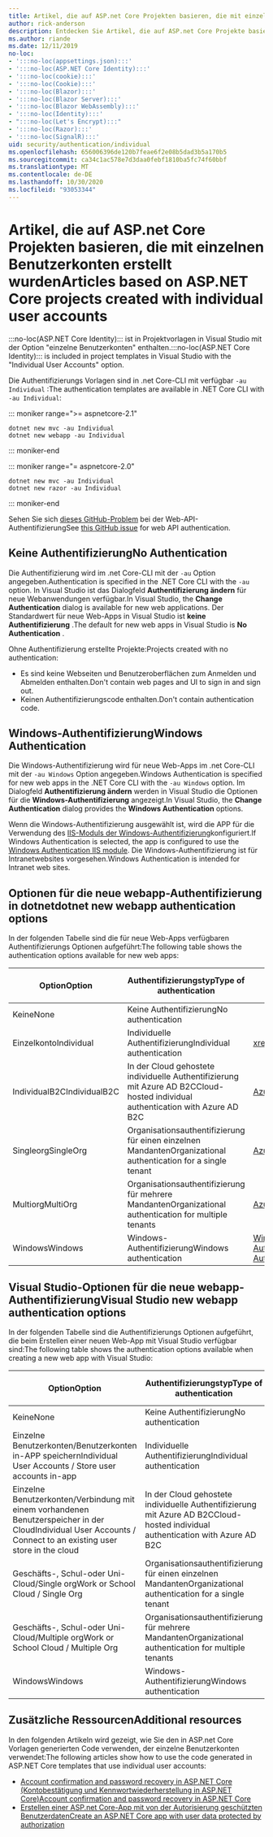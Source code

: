 ```yaml
---
title: Artikel, die auf ASP.net Core Projekten basieren, die mit einzelnen Benutzerkonten erstellt wurden
author: rick-anderson
description: Entdecken Sie Artikel, die auf ASP.net Core Projekte basieren, die mit einzelnen Benutzerkonten erstellt wurden.
ms.author: riande
ms.date: 12/11/2019
no-loc:
- ':::no-loc(appsettings.json):::'
- ':::no-loc(ASP.NET Core Identity):::'
- ':::no-loc(cookie):::'
- ':::no-loc(Cookie):::'
- ':::no-loc(Blazor):::'
- ':::no-loc(Blazor Server):::'
- ':::no-loc(Blazor WebAssembly):::'
- ':::no-loc(Identity):::'
- ":::no-loc(Let's Encrypt):::"
- ':::no-loc(Razor):::'
- ':::no-loc(SignalR):::'
uid: security/authentication/individual
ms.openlocfilehash: 656006396de120b7feae6f2e08b5dad3b5a170b5
ms.sourcegitcommit: ca34c1ac578e7d3daa0febf1810ba5fc74f60bbf
ms.translationtype: MT
ms.contentlocale: de-DE
ms.lasthandoff: 10/30/2020
ms.locfileid: "93053344"
---
```

# <a name="articles-based-on-aspnet-core-projects-created-with-individual-user-accounts"></a><span data-ttu-id="b4158-103">Artikel, die auf ASP.net Core Projekten basieren, die mit einzelnen Benutzerkonten erstellt wurden</span><span class="sxs-lookup"><span data-stu-id="b4158-103">Articles based on ASP.NET Core projects created with individual user accounts</span></span>

<span data-ttu-id="b4158-104">:::no-loc(ASP.NET Core Identity)::: ist in Projektvorlagen in Visual Studio mit der Option "einzelne Benutzerkonten" enthalten.</span><span class="sxs-lookup"><span data-stu-id="b4158-104">:::no-loc(ASP.NET Core Identity)::: is included in project templates in Visual Studio with the "Individual User Accounts" option.</span></span>

<span data-ttu-id="b4158-105">Die Authentifizierungs Vorlagen sind in .net Core-CLI mit verfügbar `-au Individual` :</span><span class="sxs-lookup"><span data-stu-id="b4158-105">The authentication templates are available in .NET Core CLI with `-au Individual`:</span></span>

::: moniker range=">= aspnetcore-2.1"

```dotnetcli
dotnet new mvc -au Individual
dotnet new webapp -au Individual
```

::: moniker-end

::: moniker range="= aspnetcore-2.0"

```dotnetcli
dotnet new mvc -au Individual
dotnet new razor -au Individual
```

::: moniker-end

<span data-ttu-id="b4158-106">Sehen Sie sich [dieses GitHub-Problem](https://github.com/dotnet/AspNetCore/issues/5833) bei der Web-API-Authentifizierung</span><span class="sxs-lookup"><span data-stu-id="b4158-106">See [this GitHub issue](https://github.com/dotnet/AspNetCore/issues/5833) for web API authentication.</span></span>

<a name="no"></a>

## <a name="no-authentication"></a><span data-ttu-id="b4158-107">Keine Authentifizierung</span><span class="sxs-lookup"><span data-stu-id="b4158-107">No Authentication</span></span>

<span data-ttu-id="b4158-108">Die Authentifizierung wird im .net Core-CLI mit der `-au` Option angegeben.</span><span class="sxs-lookup"><span data-stu-id="b4158-108">Authentication is specified in the .NET Core CLI with the `-au` option.</span></span> <span data-ttu-id="b4158-109">In Visual Studio ist das Dialogfeld **Authentifizierung ändern** für neue Webanwendungen verfügbar.</span><span class="sxs-lookup"><span data-stu-id="b4158-109">In Visual Studio, the **Change Authentication** dialog is available for new web applications.</span></span> <span data-ttu-id="b4158-110">Der Standardwert für neue Web-Apps in Visual Studio ist **keine Authentifizierung** .</span><span class="sxs-lookup"><span data-stu-id="b4158-110">The default for new web apps in Visual Studio is **No Authentication** .</span></span>

<span data-ttu-id="b4158-111">Ohne Authentifizierung erstellte Projekte:</span><span class="sxs-lookup"><span data-stu-id="b4158-111">Projects created with no authentication:</span></span>

* <span data-ttu-id="b4158-112">Es sind keine Webseiten und Benutzeroberflächen zum Anmelden und Abmelden enthalten.</span><span class="sxs-lookup"><span data-stu-id="b4158-112">Don't contain web pages and UI to sign in and sign out.</span></span>
* <span data-ttu-id="b4158-113">Keinen Authentifizierungscode enthalten.</span><span class="sxs-lookup"><span data-stu-id="b4158-113">Don't contain authentication code.</span></span>

<a name="win"></a>

## <a name="windows-authentication"></a><span data-ttu-id="b4158-114">Windows-Authentifizierung</span><span class="sxs-lookup"><span data-stu-id="b4158-114">Windows Authentication</span></span>

<span data-ttu-id="b4158-115">Die Windows-Authentifizierung wird für neue Web-Apps im .net Core-CLI mit der `-au Windows` Option angegeben.</span><span class="sxs-lookup"><span data-stu-id="b4158-115">Windows Authentication is specified for new web apps in the .NET Core CLI with the `-au Windows` option.</span></span> <span data-ttu-id="b4158-116">Im Dialogfeld **Authentifizierung ändern** werden in Visual Studio die Optionen für die **Windows-Authentifizierung** angezeigt.</span><span class="sxs-lookup"><span data-stu-id="b4158-116">In Visual Studio, the **Change Authentication** dialog provides the **Windows Authentication** options.</span></span>

<span data-ttu-id="b4158-117">Wenn die Windows-Authentifizierung ausgewählt ist, wird die APP für die Verwendung des [IIS-Moduls der Windows-Authentifizierung](xref:host-and-deploy/iis/modules)konfiguriert.</span><span class="sxs-lookup"><span data-stu-id="b4158-117">If Windows Authentication is selected, the app is configured to use the [Windows Authentication IIS module](xref:host-and-deploy/iis/modules).</span></span> <span data-ttu-id="b4158-118">Die Windows-Authentifizierung ist für Intranetwebsites vorgesehen.</span><span class="sxs-lookup"><span data-stu-id="b4158-118">Windows Authentication is intended for Intranet web sites.</span></span>

## <a name="dotnet-new-webapp-authentication-options"></a><span data-ttu-id="b4158-119">Optionen für die neue webapp-Authentifizierung in dotnet</span><span class="sxs-lookup"><span data-stu-id="b4158-119">dotnet new webapp authentication options</span></span>

<span data-ttu-id="b4158-120">In der folgenden Tabelle sind die für neue Web-Apps verfügbaren Authentifizierungs Optionen aufgeführt:</span><span class="sxs-lookup"><span data-stu-id="b4158-120">The following table shows the authentication options available for new web apps:</span></span>

| <span data-ttu-id="b4158-121">Option</span><span class="sxs-lookup"><span data-stu-id="b4158-121">Option</span></span> | <span data-ttu-id="b4158-122">Authentifizierungstyp</span><span class="sxs-lookup"><span data-stu-id="b4158-122">Type of authentication</span></span> | <span data-ttu-id="b4158-123">Link für weitere Informationen</span><span class="sxs-lookup"><span data-stu-id="b4158-123">Link for more information</span></span> |
 | ----------------- | ------------ | ---------- |
| <span data-ttu-id="b4158-124">Keine</span><span class="sxs-lookup"><span data-stu-id="b4158-124">None</span></span>            |  <span data-ttu-id="b4158-125">Keine Authentifizierung</span><span class="sxs-lookup"><span data-stu-id="b4158-125">No authentication</span></span> | | 
| <span data-ttu-id="b4158-126">Einzelkonto</span><span class="sxs-lookup"><span data-stu-id="b4158-126">Individual</span></span>      |  <span data-ttu-id="b4158-127">Individuelle Authentifizierung</span><span class="sxs-lookup"><span data-stu-id="b4158-127">Individual authentication</span></span> | <xref:security/authentication/identity>
| <span data-ttu-id="b4158-128">IndividualB2C</span><span class="sxs-lookup"><span data-stu-id="b4158-128">IndividualB2C</span></span>   |  <span data-ttu-id="b4158-129">In der Cloud gehostete individuelle Authentifizierung mit Azure AD B2C</span><span class="sxs-lookup"><span data-stu-id="b4158-129">Cloud-hosted individual authentication with Azure AD B2C</span></span> | [<span data-ttu-id="b4158-130">Azure AD B2C</span><span class="sxs-lookup"><span data-stu-id="b4158-130">Azure AD B2C</span></span>](/azure/active-directory-b2c/) |
| <span data-ttu-id="b4158-131">Singleorg</span><span class="sxs-lookup"><span data-stu-id="b4158-131">SingleOrg</span></span>       |  <span data-ttu-id="b4158-132">Organisationsauthentifizierung für einen einzelnen Mandanten</span><span class="sxs-lookup"><span data-stu-id="b4158-132">Organizational authentication for a single tenant</span></span> | [<span data-ttu-id="b4158-133">Azure AD</span><span class="sxs-lookup"><span data-stu-id="b4158-133">Azure AD</span></span>](/azure/active-directory/develop/quickstart-v2-aspnet-core-webapp) |
| <span data-ttu-id="b4158-134">Multiorg</span><span class="sxs-lookup"><span data-stu-id="b4158-134">MultiOrg</span></span>        |  <span data-ttu-id="b4158-135">Organisationsauthentifizierung für mehrere Mandanten</span><span class="sxs-lookup"><span data-stu-id="b4158-135">Organizational authentication for multiple tenants</span></span> | [<span data-ttu-id="b4158-136">Azure AD</span><span class="sxs-lookup"><span data-stu-id="b4158-136">Azure AD</span></span>](/azure/active-directory/develop/quickstart-v2-aspnet-core-webapp) |
| <span data-ttu-id="b4158-137">Windows</span><span class="sxs-lookup"><span data-stu-id="b4158-137">Windows</span></span>         |  <span data-ttu-id="b4158-138">Windows-Authentifizierung</span><span class="sxs-lookup"><span data-stu-id="b4158-138">Windows authentication</span></span> | [<span data-ttu-id="b4158-139">Windows-Authentifizierung</span><span class="sxs-lookup"><span data-stu-id="b4158-139">Windows Authentication</span></span>](xref:security/authentication/windowsauth)

## <a name="visual-studio-new-webapp-authentication-options"></a><span data-ttu-id="b4158-140">Visual Studio-Optionen für die neue webapp-Authentifizierung</span><span class="sxs-lookup"><span data-stu-id="b4158-140">Visual Studio new webapp authentication options</span></span>

<span data-ttu-id="b4158-141">In der folgenden Tabelle sind die Authentifizierungs Optionen aufgeführt, die beim Erstellen einer neuen Web-App mit Visual Studio verfügbar sind:</span><span class="sxs-lookup"><span data-stu-id="b4158-141">The following table shows the authentication options available when creating a new web app with Visual Studio:</span></span>

| <span data-ttu-id="b4158-142">Option</span><span class="sxs-lookup"><span data-stu-id="b4158-142">Option</span></span> | <span data-ttu-id="b4158-143">Authentifizierungstyp</span><span class="sxs-lookup"><span data-stu-id="b4158-143">Type of authentication</span></span> | <span data-ttu-id="b4158-144">Link für weitere Informationen</span><span class="sxs-lookup"><span data-stu-id="b4158-144">Link for more information</span></span> |
 | ----------------- | ------------ | ---------- |
| <span data-ttu-id="b4158-145">Keine</span><span class="sxs-lookup"><span data-stu-id="b4158-145">None</span></span>            |  <span data-ttu-id="b4158-146">Keine Authentifizierung</span><span class="sxs-lookup"><span data-stu-id="b4158-146">No authentication</span></span> | | 
| <span data-ttu-id="b4158-147">Einzelne Benutzerkonten/Benutzerkonten in-APP speichern</span><span class="sxs-lookup"><span data-stu-id="b4158-147">Individual User Accounts / Store user accounts in-app</span></span> |  <span data-ttu-id="b4158-148">Individuelle Authentifizierung</span><span class="sxs-lookup"><span data-stu-id="b4158-148">Individual authentication</span></span> | <xref:security/authentication/identity> |
| <span data-ttu-id="b4158-149">Einzelne Benutzerkonten/Verbindung mit einem vorhandenen Benutzerspeicher in der Cloud</span><span class="sxs-lookup"><span data-stu-id="b4158-149">Individual User Accounts / Connect to an existing user store in the cloud</span></span> |  <span data-ttu-id="b4158-150">In der Cloud gehostete individuelle Authentifizierung mit Azure AD B2C</span><span class="sxs-lookup"><span data-stu-id="b4158-150">Cloud-hosted individual authentication with Azure AD B2C</span></span> | [<span data-ttu-id="b4158-151">Azure AD B2C</span><span class="sxs-lookup"><span data-stu-id="b4158-151">Azure AD B2C</span></span>](/azure/active-directory-b2c/) |
| <span data-ttu-id="b4158-152">Geschäfts-, Schul-oder Uni-Cloud/Single org</span><span class="sxs-lookup"><span data-stu-id="b4158-152">Work or School Cloud / Single Org</span></span>  |  <span data-ttu-id="b4158-153">Organisationsauthentifizierung für einen einzelnen Mandanten</span><span class="sxs-lookup"><span data-stu-id="b4158-153">Organizational authentication for a single tenant</span></span> | [<span data-ttu-id="b4158-154">Azure AD</span><span class="sxs-lookup"><span data-stu-id="b4158-154">Azure AD</span></span>](/azure/active-directory/develop/quickstart-v2-aspnet-core-webapp) |
| <span data-ttu-id="b4158-155">Geschäfts-, Schul-oder Uni-Cloud/Multiple org</span><span class="sxs-lookup"><span data-stu-id="b4158-155">Work or School Cloud / Multiple Org</span></span> |  <span data-ttu-id="b4158-156">Organisationsauthentifizierung für mehrere Mandanten</span><span class="sxs-lookup"><span data-stu-id="b4158-156">Organizational authentication for multiple tenants</span></span> | [<span data-ttu-id="b4158-157">Azure AD</span><span class="sxs-lookup"><span data-stu-id="b4158-157">Azure AD</span></span>](/azure/active-directory/develop/quickstart-v2-aspnet-core-webapp) |
| <span data-ttu-id="b4158-158">Windows</span><span class="sxs-lookup"><span data-stu-id="b4158-158">Windows</span></span>         |  <span data-ttu-id="b4158-159">Windows-Authentifizierung</span><span class="sxs-lookup"><span data-stu-id="b4158-159">Windows authentication</span></span> | [<span data-ttu-id="b4158-160">Windows-Authentifizierung</span><span class="sxs-lookup"><span data-stu-id="b4158-160">Windows Authentication</span></span>](xref:security/authentication/windowsauth)

## <a name="additional-resources"></a><span data-ttu-id="b4158-161">Zusätzliche Ressourcen</span><span class="sxs-lookup"><span data-stu-id="b4158-161">Additional resources</span></span>

<span data-ttu-id="b4158-162">In den folgenden Artikeln wird gezeigt, wie Sie den in ASP.net Core Vorlagen generierten Code verwenden, der einzelne Benutzerkonten verwendet:</span><span class="sxs-lookup"><span data-stu-id="b4158-162">The following articles show how to use the code generated in ASP.NET Core templates that use individual user accounts:</span></span>

* [<span data-ttu-id="b4158-163">Account confirmation and password recovery in ASP.NET Core (Kontobestätigung und Kennwortwiederherstellung in ASP.NET Core)</span><span class="sxs-lookup"><span data-stu-id="b4158-163">Account confirmation and password recovery in ASP.NET Core</span></span>](xref:security/authentication/accconfirm)
* [<span data-ttu-id="b4158-164">Erstellen einer ASP.net Core-App mit von der Autorisierung geschützten Benutzerdaten</span><span class="sxs-lookup"><span data-stu-id="b4158-164">Create an ASP.NET Core app with user data protected by authorization</span></span>](xref:security/authorization/secure-data)
